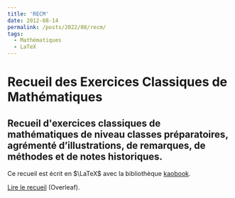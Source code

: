 ```yaml
---
title: 'RECM'
date: 2012-08-14
permalink: /posts/2022/08/recm/
tags:
  - Mathématiques
  - LaTeX
---
```


# Recueil des Exercices Classiques de Mathématiques

## Recueil d'exercices classiques de mathématiques de niveau classes préparatoires, agrémenté d’illustrations, de remarques, de méthodes et de notes historiques.

Ce recueil est écrit en $\LaTeX$ avec la bibliothèque [kaobook](https://github.com/fmarotta/kaobook). 

[Lire le recueil](https://www.overleaf.com/read/ydhnzxprjkqb) (Overleaf).